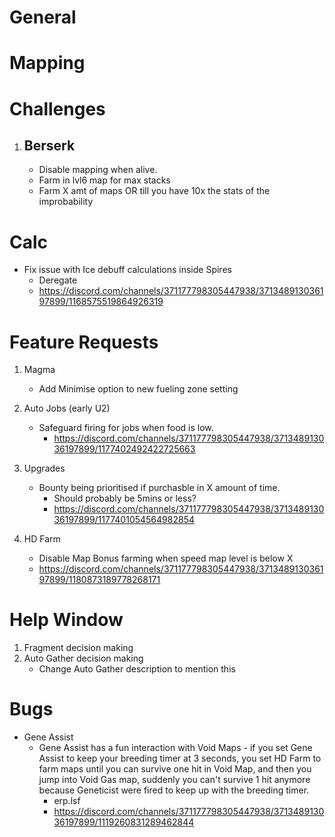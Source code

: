 # General

# Mapping

# Challenges

1. ## Berserk
    - Disable mapping when alive.
    - Farm in lvl6 map for max stacks
    - Farm X amt of maps OR till you have 10x the stats of the improbability

# Calc

-   Fix issue with Ice debuff calculations inside Spires
    -   Deregate
    -   https://discord.com/channels/371177798305447938/371348913036197899/1168575519864926319

# Feature Requests

1. Magma

    - Add Minimise option to new fueling zone setting

2. Auto Jobs (early U2)

    - Safeguard firing for jobs when food is low.
        - https://discord.com/channels/371177798305447938/371348913036197899/1177402492422725663

3. Upgrades

    - Bounty being prioritised if purchasble in X amount of time.
        - Should probably be 5mins or less?
        - https://discord.com/channels/371177798305447938/371348913036197899/1177401054564982854

4. HD Farm
    - Disable Map Bonus farming when speed map level is below X
    - https://discord.com/channels/371177798305447938/371348913036197899/1180873189778268171

# Help Window

1. Fragment decision making
2. Auto Gather decision making
    - Change Auto Gather description to mention this

# Bugs

-   Gene Assist
    -   Gene Assist has a fun interaction with Void Maps - if you set Gene Assist to keep your breeding timer at 3 seconds, you set HD Farm to farm maps until you can survive one hit in Void Map, and then you jump into Void Gas map, suddenly you can't survive 1 hit anymore because Geneticist were fired to keep up with the breeding timer.
        -   erp.lsf
        -   https://discord.com/channels/371177798305447938/371348913036197899/1119260831289462844
